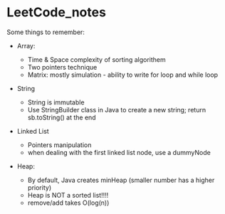 # LeetCode_notes

Some things to remember:

- Array:
  - Time & Space complexity of sorting algorithem
  - Two pointers technique
  - Matrix: mostly simulation - ability to write for loop and while loop
  
- String
  - String is immutable
  - Use StringBuilder class in Java to create a new string; return sb.toString() at the end
  
- Linked List
  - Pointers manipulation
  - when dealing with the first linked list node, use a dummyNode
 
- Heap:
  - By default, Java creates minHeap (smaller number has a higher priority)
  - Heap is NOT a sorted list!!!!
  - remove/add takes O(log(n))
